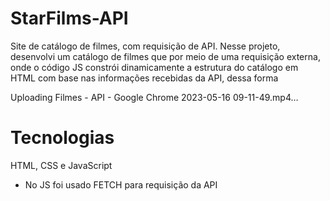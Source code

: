 # StarFilms-API
Site de catálogo de filmes, com requisição de API. Nesse projeto, desenvolvi um catálogo de filmes que por meio de uma requisição externa, onde o código JS constrói dinamicamente a estrutura do catálogo em HTML com base nas informações recebidas da API, dessa forma

Uploading Filmes - API - Google Chrome 2023-05-16 09-11-49.mp4…


# Tecnologias
HTML, CSS e JavaScript
 - No JS foi usado FETCH para requisição da API
